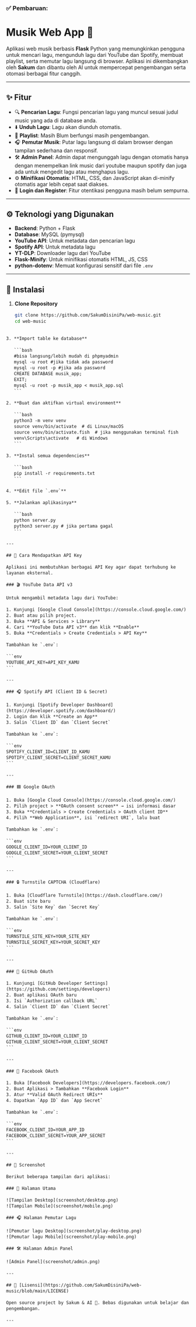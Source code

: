 ### ✅ Pembaruan:

# Musik Web App 🎵

Aplikasi web musik berbasis **Flask** Python yang memungkinkan pengguna untuk mencari lagu, mengunduh lagu dari YouTube dan Spotify, membuat playlist, serta memutar lagu langsung di browser. Aplikasi ini dikembangkan oleh **Sakum** dan dibantu oleh AI untuk mempercepat pengembangan serta otomasi berbagai fitur canggih.

---

## ✨ Fitur
- 🔍 **Pencarian Lagu**: Fungsi pencarian lagu yang muncul sesuai judul music yang ada di database anda.
- ⬇️ **Unduh Lagu**: Lagu akan diunduh otomatis.
- 📁 **Playlist**: Masih Blum berfungsi masih pengembangan.
- 🎧 **Pemutar Musik**: Putar lagu langsung di dalam browser dengan tampilan sederhana dan responsif.
- 🛠️ **Admin Panel**: Admin dapat mengunggah lagu dengan otomatis hanya dengan menempelkan link music dari youtube maupun spotify dan juga ada untuk mengedit lagu atau menghapus lagu.
- ⚙️ **Minifikasi Otomatis**: HTML, CSS, dan JavaScript akan di-minify otomatis agar lebih cepat saat diakses.
- 🔐 **Login dan Register**: Fitur otentikasi pengguna masih belum sempurna.

---

## ⚙️ Teknologi yang Digunakan
- **Backend**: Python + Flask
- **Database**: MySQL (pymysql)
- **YouTube API**: Untuk metadata dan pencarian lagu
- **Spotify API**: Untuk metadata lagu
- **YT-DLP**: Downloader lagu dari YouTube
- **Flask-Minify**: Untuk minifikasi otomatis HTML, JS, CSS
- **python-dotenv**: Memuat konfigurasi sensitif dari file `.env`

---

## 🚀 Instalasi

1. **Clone Repository**
   ```bash
   git clone https://github.com/SakumDisiniPa/web-music.git
   cd web-music
````

3. **Import table ke database**

   ```bash
   #bisa langsung/lebih mudah di phpmyadmin
   mysql -u root #jika tidak ada password
   mysql -u root -p #jika ada password
   CREATE DATABASE musik_app;
   EXIT;
   mysql -u root -p musik_app < musik_app.sql
   ```

2. **Buat dan aktifkan virtual environment**

   ```bash
   python3 -m venv venv
   source venv/bin/activate  # di Linux/macOS
   source venv/bin/activate.fish  # jika menggunakan terminal fish
   venv\Scripts\activate   # di Windows
   ```

3. **Instal semua dependencies**

   ```bash
   pip install -r requirements.txt
   ```

4. **Edit file `.env`**

5. **Jalankan aplikasinya**

   ```bash
   python server.py
   python3 server.py # jika pertama gagal
   ```

---

## 🔐 Cara Mendapatkan API Key

Aplikasi ini membutuhkan berbagai API Key agar dapat terhubung ke layanan eksternal.

### 🎬 YouTube Data API v3

Untuk mengambil metadata lagu dari YouTube:

1. Kunjungi [Google Cloud Console](https://console.cloud.google.com/)
2. Buat atau pilih project.
3. Buka **API & Services > Library**
4. Cari **YouTube Data API v3** dan klik **Enable**
5. Buka **Credentials > Create Credentials > API Key**

Tambahkan ke `.env`:

```env
YOUTUBE_API_KEY=API_KEY_KAMU
```

---

### 🎧 Spotify API (Client ID & Secret)

1. Kunjungi [Spotify Developer Dashboard](https://developer.spotify.com/dashboard/)
2. Login dan klik **Create an App**
3. Salin `Client ID` dan `Client Secret`

Tambahkan ke `.env`:

```env
SPOTIFY_CLIENT_ID=CLIENT_ID_KAMU
SPOTIFY_CLIENT_SECRET=CLIENT_SECRET_KAMU
```

---

### 🟦 Google OAuth

1. Buka [Google Cloud Console](https://console.cloud.google.com/)
2. Pilih project > **OAuth consent screen** → isi informasi dasar
3. Buka **Credentials > Create Credentials > OAuth client ID**
4. Pilih **Web Application**, isi `redirect URI`, lalu buat

Tambahkan ke `.env`:

```env
GOOGLE_CLIENT_ID=YOUR_CLIENT_ID
GOOGLE_CLIENT_SECRET=YOUR_CLIENT_SECRET
```

---

### 🔒 Turnstile CAPTCHA (Cloudflare)

1. Buka [Cloudflare Turnstile](https://dash.cloudflare.com/)
2. Buat site baru
3. Salin `Site Key` dan `Secret Key`

Tambahkan ke `.env`:

```env
TURNSTILE_SITE_KEY=YOUR_SITE_KEY
TURNSTILE_SECRET_KEY=YOUR_SECRET_KEY
```

---

### 🐙 GitHub OAuth

1. Kunjungi [GitHub Developer Settings](https://github.com/settings/developers)
2. Buat aplikasi OAuth baru
3. Isi `Authorization callback URL`
4. Salin `Client ID` dan `Client Secret`

Tambahkan ke `.env`:

```env
GITHUB_CLIENT_ID=YOUR_CLIENT_ID
GITHUB_CLIENT_SECRET=YOUR_CLIENT_SECRET
```

---

### 📘 Facebook OAuth

1. Buka [Facebook Developers](https://developers.facebook.com/)
2. Buat Aplikasi > Tambahkan **Facebook Login**
3. Atur **Valid OAuth Redirect URIs**
4. Dapatkan `App ID` dan `App Secret`

Tambahkan ke `.env`:

```env
FACEBOOK_CLIENT_ID=YOUR_APP_ID
FACEBOOK_CLIENT_SECRET=YOUR_APP_SECRET
```

---

## 📸 Screenshot

Berikut beberapa tampilan dari aplikasi:

### 🎵 Halaman Utama

![Tampilan Desktop](screenshot/desktop.png)
![Tampilan Mobile](screenshot/mobile.png)

### 🎧 Halaman Pemutar Lagu

![Pemutar lagu Desktop](screenshot/play-desktop.png)
![Pemutar lagu Mobile](screenshot/play-mobile.png)

### 🛠️ Halaman Admin Panel

![Admin Panel](screenshot/admin.png)

---

## 📄 [Lisensi](https://github.com/SakumDisiniPa/web-music/blob/main/LICENSE)

Open source project by Sakum & AI 🤖. Bebas digunakan untuk belajar dan pengembangan.

---

